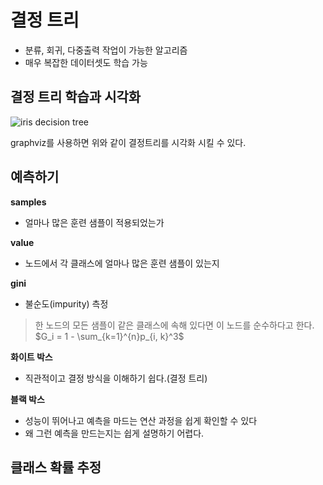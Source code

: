 # 결정 트리

- 분류, 회귀, 다중출력 작업이 가능한 알고리즘
- 매우 복잡한 데이터셋도 학습 가능

## 결정 트리 학습과 시각화

![iris decision tree](https://2bhapby.github.io/images/iris_decision_tree.PNG)

graphviz를 사용하면 위와 같이 결정트리를 시각화 시킬 수 있다.

## 예측하기

**samples**
- 얼마나 많은 훈련 샘플이 적용되었는가

**value**
- 노드에서 각 클래스에 얼마나 많은 훈련 샘플이 있는지

**gini**
- 불순도(impurity) 측정
> 한 노드의 모든 샘플이 같은 클래스에 속해 있다면 이 노드를 순수하다고 한다.
> $G_i = 1 - \sum_{k=1}^{n}p_{i, k}^3$

**화이트 박스**
- 직관적이고 결정 방식을 이해하기 쉽다.(결정 트리)

**블랙 박스**
- 성능이 뛰어나고 예측을 마드는 연산 과정을 쉽게 확인할 수 있다
- 왜 그런 예측을 만드는지는 쉽게 설명하기 어렵다.

## 클래스 확률 추정


<!--stackedit_data:
eyJoaXN0b3J5IjpbMjAyOTA3NjUyNiwtNTM2NDQwMDM1LC0yMD
g4NzQ2NjEyXX0=
-->